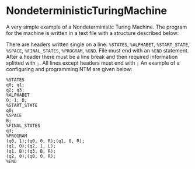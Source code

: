 # NondeterministicTuringMachine

A very simple example of a Nondeterministic Turing Machine. The program for the machine is written in a text file with a structure described below:

There are headers written single on a line: ```%STATES```, ```%ALPHABET```, ```%START_STATE```, ```%SPACE```, ```%FINAL_STATES```, ```%PROGRAM```, ```%END```.
File must end with an ```%END``` statement. After a header there must be a line break and then required information splitted with ```;```. All lines except headers must end with ```;```
An example of a configuring and programming NTM are given below:
```
%STATES
q0; q1;
q2; q3;
%ALPHABET
0; 1; B;
%START_STATE
q0;
%SPACE
B;
%FINAL_STATES
q3;
%PROGRAM
(q0, 1);(q0, 0, R);(q1, 0, R);
(q1, 0);(q2, 1, L);
(q1, B);(q3, B, R);
(q2, 0);(q0, 0, R);
%END
```
